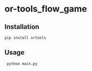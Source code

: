 # or-tools_flow_game

## Installation
   ``` pip install ortools ```

## Usage
   ``` python main.py```
